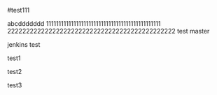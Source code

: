 #test111

abcddddddd
1111111111111111111111111111111111111111111111
222222222222222222222222222222222222222222222
test master



jenkins test

test1

test2

test3